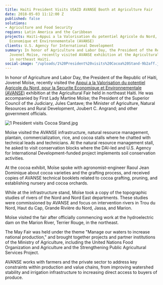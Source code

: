 ```yaml
---
title: Haiti President Visits USAID AVANSE Booth at Agriculture Fair
date: 2018-05-03 11:12:00 Z
published: false
solutions:
- Agriculture and Food Security
regions: Latin America and the Caribbean
projects: Haiti—Appui a la Valorisation du potentiel Agricole du Nord, pour la Securite
  Economique et Environnementale (AVANSE)
clients: U.S. Agency for International Development
summary: In honor of Agriculture and Labor Day, the President of the Republic of Haiti,
  Jovenel Moïse, recently visited AVANSE exhibition at the Agricultural Fair held
  in northeast Haiti.
social-image: "/uploads/1%20President%20visits%20Cocoa%20Stand-9b2aff.jpg"
---
```


In honor of Agriculture and Labor Day, the President of the Republic of Haiti, Jovenel Moïse, recently visited the [Appui a la Valorisation du potentiel Agricole du Nord, pour la Securite Economique et Environnementale (AVANSE)](https://www.dai.com/our-work/projects/haiti-appui-la-valorisation-du-potentiel-agricole-du-nord-la-securite-economique) exhibition at the Agricultural Fair held in northeast Haiti. He was accompanied by First Lady Martine Moïse; the President of the Superior Council of the Judiciary, Jules Cantave; the Minister of Agriculture, Natural Resources and Rural Development, Joubert C. Angrand; and other government officials.

![1 President visits Cocoa Stand.jpg](/uploads/1%20President%20visits%20Cocoa%20Stand.jpg)

Moïse visited the AVANSE infrastructure, natural resource management, plantain, commercialization, rice, and cocoa stalls where he chatted with technical leads and technicians. At the natural resource management stall, he asked to visit conservation blocks where the DAI-led and U.S. Agency for International Development-funded project implements soil conservation activities.

At the cocoa exhibit, Moïse spoke with agronomist-engineer Raoul Jean Dominique about cocoa varieties and the grafting process, and received copies of AVANSE technical booklets related to cocoa grafting, pruning, and establishing nursery and cocoa orchards.

While at the infrastructure stand, Moïse took a copy of the topographic studies of rivers of the Nord and Nord East departments. These studies were commissioned by AVANSE and focus on intervention rivers in Trou du Nord, Haut du Cap, Grande Rivière du Nord, Jassa, and Marion.

Moïse visited the fair after officially commencing work at the hydroelectric dam on the Marion River, Terrier Rouge, in the northeast.

The May Fair was held under the theme "Manage our waters to increase national production," and brought together projects and partner institutions of the Ministry of Agriculture, including the United Nations Food Organization and Agriculture and the Strengthening Public Agricultural Services Project.

AVANSE works with farmers and the private sector to address key constraints within production and value chains, from improving watershed stability and irrigation infrastructure to increasing direct access to buyers of produce.